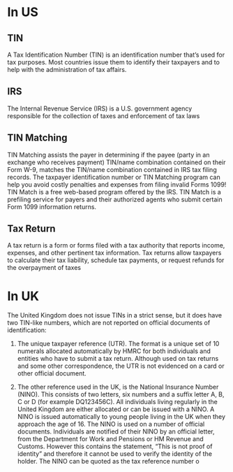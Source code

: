 # In US

## TIN
A Tax Identification Number (TIN) is an identification number that’s used for tax purposes.
Most countries issue them to identify their taxpayers and to help with the administration of tax affairs.

## IRS 
The Internal Revenue Service (IRS) is a U.S. government agency responsible for the collection of taxes and enforcement of tax laws

## TIN Matching
TIN Matching assists the payer in determining if the payee (party in an exchange who receives payment) TIN/name combination contained on their Form W-9, 
matches the TIN/name combination contained in IRS tax filing records. The taxpayer identification number or TIN Matching program can help you avoid costly penalties 
and expenses from filing invalid Forms 1099! TIN Match is a free web-based program offered by the IRS. 
TIN Match is a prefiling service for payers and their authorized agents who submit certain Form 1099 information returns.

##  Tax Return
A tax return is a form or forms filed with a tax authority that reports income, expenses, and other pertinent tax information. Tax returns allow taxpayers to calculate their tax liability, schedule tax payments, or request refunds for the overpayment of taxes

# In UK
The United Kingdom does not issue TINs in a strict sense, but it does have two TIN-like numbers,
which are not reported on official documents of identification:

1. The unique taxpayer reference (UTR). The format is a unique set of 10 numerals allocated
automatically by HMRC for both individuals and entities who have to submit a tax return. Although
used on tax returns and some other correspondence, the UTR is not evidenced on a card or other
official document.

2. The other reference used in the UK, is the National Insurance Number (NINO). This consists of two
letters, six numbers and a suffix letter A, B, C or D (for example DQ123456C). All individuals living
regularly in the United Kingdom are either allocated or can be issued with a NINO. A NINO is issued
automatically to young people living in the UK when they approach the age of 16. The NINO is used
on a number of official documents. Individuals are notified of their NINO by an official letter, from
the Department for Work and Pensions or HM Revenue and Customs. However this contains the
statement, “This is not proof of identity” and therefore it cannot be used to verify the identity of the
holder. The NINO can be quoted as the tax reference number o
